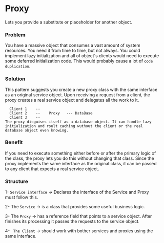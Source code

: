 # Proxy
Lets you provide a substitute or placeholder for another object.

### Problem
You have a massive object that consumes a vast amount of system resources. You need it from time to time, but not always. You could implement lazy initialization and all of object's clients would need to execute some deferred initialization code. This would probably cause a lot of ```code duplication```.

### Solution
This pattern suggests you create a new proxy class with the same interface as an original service object. Upon receiving a request from a client, the proxy creates a real service object and delegates all the work to it.

```
  Client 1    --
  Client 2    --    Proxy   --- DataBase
  Client 3    --
The proxy disguises itself as a database object. It can handle lazy initialization and rsult caching wuthout the client or the real database object even knowing.
```

### Benefit
If you need to execute something either before or after the primary logic of the class, the proxy lets you do this without changing that class. Since the proxy implements the same interface as the original class, it can be passed to any client that expects a real service object.

### Structure
1- ```Service interface``` -> Declares the interface of the Service and Proxy must follow this.

2- The ```Service``` -> is a class that provides some useful business logic.

3- The ```Proxy``` -> has a reference field that points to a service object. After finishes its processing it passes the requests to the service object.

4- ``` The Client``` -> should work with bother services and proxies using the same interface.
 
